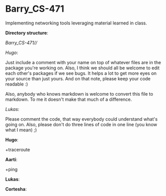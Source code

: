 Barry_CS-471
============

Implementing networking tools leveraging material learned in class.

**Directory structure**:

  *Barry_CS-471/<package name>/<however you want your source files organized>*

_Hugo_:

Just include a comment with your name on top of whatever files are in the 
package you're working on. Also, I think we should all be welcome to edit each 
other's packages if we see bugs. It helps a lot to get more eyes on your source 
than just yours. And on that note, please keep your code readable :)

Also, anybody who knows markdown is welcome to convert this file to markdown.
To me it doesn't make that much of a difference.

_Lukas_:

Please comment the code, that way everybody could understand what's going on. Also, please don't do three lines of code in one line (you know what I mean) ;)

**Hugo**:

+traceroute
  
**Aarti**:

+ping

**Lukas**:

**Cortesha**:
